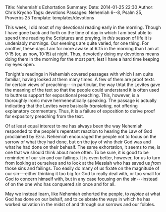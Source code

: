 Title: Nehemiah's Exhortation
Summary: 
Date: 2014-01-25 22:30
Author: Chris Krycho
Tags: devotions
Passages: Nehemiah 6--8, Psalm 25, Proverbs 25
Template: templates/devotions

This week, I did most of my devotional reading early in the morning. Though I have gone back and forth on the time of day in which I am best able to spend time reading the Scriptures and praying, in *this* season of life it is undeniably mornings. Our evenings are quite varied, for one thing. For another, these days I am for more awake at 6:15 in the morning than I am at 9:15 (or, as now, 10:15) at night. Thus, devotedly doing my devotions means doing them in the morning for the most part, lest I have a hard time keeping my eyes open.

Tonight's readings in Nehemiah covered passages with which I am quite familiar, having looked at them many times. A few of them are proof texts for certain views of preaching---in particular, the way thtat the Levites gave the meaning of the text so that the people could understand it is often used to buttress support for expositional preaching. This, however, is a thoroughly ironic move hermeneutically speaking. The passage is actually indicating that the Levites were basically *translating*, not offering explanatory commentary. Thus, it is a failure of exposition to derive proof for expository preaching from the text.

Of at least equal interest to me has always been the way Nehemiah responded to the people's repentant reaction to hearing the Law of God proclaimed by Ezra. Nehemiah encouraged the people not to focus on the sorrow of what they had done, but on the joy of who their God was and what he had done on their behealf. The same exhortation, it seems to me, is one that we should think about more often. To be sure, it is good to be reminded of our sin and our failings. It is even better, however, for us to turn from looking at ourselves and to look at the Messiah who has saved us *from* those sins and failings. Too easily do many of us fixate on the magnitude of our sin---either thinking it too big for God to really deal with, or too small for God to concern himself with, but in any case focusing on the sin---instead of on the one who has conquered sin once and for all.

May we instead learn, like Nehemiah exhorted the people, to *rejoice* at what God has done on our behalf, and to celebrate the ways in which he has worked salvation in the midst of and through our sorrows and our foibles.